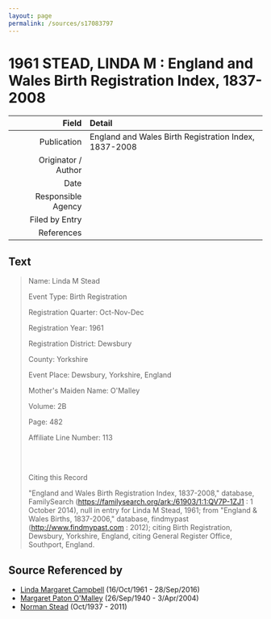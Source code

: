 ```yaml
---
layout: page
permalink: /sources/s17083797
---
```


# 1961 STEAD, LINDA M : England and Wales Birth Registration Index, 1837-2008

Field | Detail
---:|:---
Publication | England and Wales Birth Registration Index, 1837-2008
Originator / Author | 
Date | 
Responsible Agency | 
Filed by Entry | 
References | 

## Text

> Name: Linda M Stead
>
> Event Type: Birth Registration
>
> Registration Quarter: Oct-Nov-Dec
>
> Registration Year: 1961
>
> Registration District: Dewsbury
>
> County: Yorkshire
>
> Event Place: Dewsbury, Yorkshire, England
>
> Mother's Maiden Name: O'Malley
>
> Volume: 2B
>
> Page: 482
>
> Affiliate Line Number: 113
>
> <br/>
>
> <br/>
>
> Citing this Record
>
> "England and Wales Birth Registration Index, 1837-2008," database, FamilySearch (https://familysearch.org/ark:/61903/1:1:QV7P-1ZJ1 : 1 October 2014), null in entry for Linda M Stead, 1961; from "England & Wales Births, 1837-2006," database, findmypast (http://www.findmypast.com : 2012); citing Birth Registration, Dewsbury, Yorkshire, England, citing General Register Office, Southport, England.
>

## Source Referenced by

* [Linda Margaret Campbell](../people/@76650284@-linda-margaret-campbell-b1961-10-16-d2016-9-28.md) (16/Oct/1961 - 28/Sep/2016)
* [Margaret Paton O'Malley](../people/@46723082@-margaret-paton-o'malley-b1940-9-26-d2004-4-3.md) (26/Sep/1940 - 3/Apr/2004)
* [Norman Stead](../people/@69808462@-norman-stead-b1937-10-d2011.md) (Oct/1937 - 2011)
